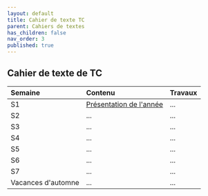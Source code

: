 ```yaml
---
layout: default
title: Cahier de texte TC
parent: Cahiers de textes
has_children: false
nav_order: 3
published: true
---
```

## Cahier de texte de TC


| Semaine        | Contenu          | Travaux |
|:-------------|:------------------|:------|
| S1           | [Présentation de l'année](https://rollauda.github.io/pt2023/docs/Pr%C3%A9sentation) | ...  |
| S2 | ...   | ...  |
| S3 | ...   | ...  |
| S4 | ...   | ...  |
| S5 | ...   | ...  |
| S6 | ...   | ...  |
| S7 | ...   | ...  |
| Vacances d'automne | ...   | ...  |